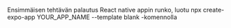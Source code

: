Ensimmäisen tehtävän palautus
React native appin runko, luotu npx create-expo-app YOUR_APP_NAME --template blank -komennolla
